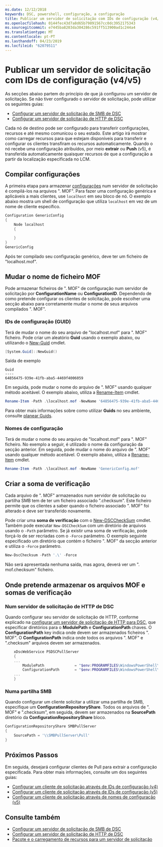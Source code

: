 ```yaml
---
ms.date: 12/12/2018
keywords: DSC, powershell, configuração, a configuração
title: Publicar um servidor de solicitação com IDs de configuração (v4/v5)
ms.openlocfilehash: 0144fec43d7a8d65b79891567cc0dc3952175343
ms.sourcegitcommit: e7445ba8203da304286c591ff513900ad1c244a4
ms.translationtype: MT
ms.contentlocale: pt-PT
ms.lasthandoff: 04/23/2019
ms.locfileid: "62079511"
---
```

# <a name="publish-to-a-pull-server-using-configuration-ids-v4v5"></a>Publicar um servidor de solicitação com IDs de configuração (v4/v5)

As secções abaixo partem do princípio de que já configurou um servidor de solicitação. Se não tiver configurado o servidor de solicitação, pode utilizar os seguintes guias:

- [Configurar um servidor de solicitação de SMB de DSC](pullServerSmb.md)
- [Configurar um servidor de solicitação de HTTP de DSC](pullServer.md)

Cada nó de destino pode ser configurado para transferir configurações, recursos e até mesmo comunicou o seu estado. Este artigo irá mostrar como carregar recursos para que estejam disponíveis para transferir e configurar os clientes transfiram os recursos automaticamente. Quando o nó recebe uma configuração atribuídos, por meio **extrair** ou **Push** (v5), é transferida automaticamente quaisquer recursos de que a configuração a partir da localização especificada no LCM.

## <a name="compile-configurations"></a>Compilar configurações

A primeira etapa para armazenar [configurações](../configurations/configurations.md) num servidor de solicitação é compilá-los na arquivos ". MOF". Para fazer uma configuração genérica e aplicáveis a mais clientes, use `localhost` em seu bloco de nó. O exemplo abaixo mostra um shell de configuração que utiliza `localhost` em vez de um nome de cliente específico.

```powershell
Configuration GenericConfig
{
    Node localhost
    {

    }
}
GenericConfig
```

Após ter compilado seu configuração genérico, deve ter um ficheiro de "localhost.mof".

## <a name="renaming-the-mof-file"></a>Mudar o nome de ficheiro MOF

Pode armazenar ficheiros de ". MOF" de configuração num servidor de solicitação por **ConfigurationName** ou **ConfigurationID**. Dependendo de como pretende configurar os clientes de solicitação, pode escolher uma secção abaixo para corretamente mudar o nome de seus arquivos compilados ". MOF".

### <a name="configuration-ids-guid"></a>IDs de configuração (GUID)

Terá de mudar o nome do seu arquivo de "localhost.mof" para "<GUID>. MOF" ficheiro. Pode criar um aleatório **Guid** usando o exemplo abaixo, ou utilizando o [New-Guid](/powershell/module/microsoft.powershell.utility/new-guid) cmdlet.

```powershell
[System.Guid]::NewGuid()
```

Saída de exemplo

```output
Guid
----
64856475-939e-41fb-aba5-4469f4006059
```

Em seguida, pode mudar o nome do arquivo de ". MOF" usando qualquer método aceitável. O exemplo abaixo, utiliza a [Rename-Item](/powershell/module/microsoft.powershell.management/rename-item) cmdlet.

```powershell
Rename-Item -Path .\localhost.mof -NewName '64856475-939e-41fb-aba5-4469f4006059.mof'
```

Para obter mais informações sobre como utilizar **Guids** no seu ambiente, consulte [planear Guids](/powershell/dsc/secureserver#guids).

### <a name="configuration-names"></a>Nomes de configuração

Terá de mudar o nome do seu arquivo de "localhost.mof" para "<Configuration Name>. MOF" ficheiro. No exemplo a seguir, é utilizado o nome da configuração da secção anterior. Em seguida, pode mudar o nome do arquivo de ". MOF" usando qualquer método aceitável. O exemplo abaixo, utiliza a [Rename-Item](/powershell/module/microsoft.powershell.management/rename-item) cmdlet.

```powershell
Rename-Item -Path .\localhost.mof -NewName 'GenericConfig.mof'
```

## <a name="create-the-checksum"></a>Criar a soma de verificação

Cada arquivo de ". MOF" armazenados num servidor de solicitação ou partilha SMB tem de ter um ficheiro associado ".checksum". Este ficheiro permite que os clientes a saber quando o ficheiro associado ". MOF" foi alterado e deve ser transferido novamente.

Pode criar uma **soma de verificação** com o [New-DSCCheckSum](/powershell/module/psdesiredstateconfiguration/new-dscchecksum) cmdlet. Também pode executar `New-DSCCheckSum` com um diretório de arquivos usando o `-Path` parâmetro. Se já existir uma soma de verificação, pode forçá-lo de ser recriadas com o `-Force` parâmetro. O exemplo seguinte especificado um diretório que contém o ficheiro ". MOF" da secção anterior e utiliza o `-Force` parâmetro.

```powershell
New-DscChecksum -Path '.\' -Force
```

Não será apresentada nenhuma saída, mas agora, deverá ver um "<GUID or Configuration Name>. mof.checksum" ficheiro.

## <a name="where-to-store-mof-files-and-checksums"></a>Onde pretende armazenar os arquivos MOF e somas de verificação

### <a name="on-a-dsc-http-pull-server"></a>Num servidor de solicitação de HTTP de DSC

Quando configurar seu servidor de solicitação de HTTP, conforme explicado na [configurar um servidor de solicitação de HTTP para DSC](pullServer.md), que especificar diretórios para o **ModulePath** e **ConfigurationPath** chaves. O **ConfigurationPath** key indica onde devem ser armazenados ficheiros ". MOF". O **ConfigurationPath** indica onde todos os arquivos ". MOF" e ".checksum" arquivos devem ser armazenados.

```powershell
    xDscWebService PSDSCPullServer
    {
    ...
        ModulePath              = "$env:PROGRAMFILES\WindowsPowerShell\DscService\Modules"
        ConfigurationPath       = "$env:PROGRAMFILES\WindowsPowerShell\DscService\Configuration"
    ...
    }

```

### <a name="on-an-smb-share"></a>Numa partilha SMB

Quando configurar um cliente solicitar a utilizar uma partilha de SMB, especifique um **ConfigurationRepositoryShare**. Todos os arquivos de ". MOF" e ".checksum", em seguida, devem ser armazenados na **SourcePath** diretório da **ConfigurationRepositoryShare** bloco.

```powershell
ConfigurationRepositoryShare SMBPullServer
{
    SourcePath = '\\SMBPullServer\Pull'
}
```

## <a name="next-steps"></a>Próximos Passos

Em seguida, desejará configurar clientes de Pull para extrair a configuração especificada. Para obter mais informações, consulte um dos seguintes guias:

- [Configurar um cliente de solicitação através de IDs de configuração (v4)](pullClientConfigId4.md)
- [Configurar um cliente de solicitação através de IDs de configuração (v5)](pullClientConfigId.md)
- [Configurar um cliente de solicitação através de nomes de configuração (v5)](pullClientConfigNames.md)

## <a name="see-also"></a>Consulte também

- [Configurar um servidor de solicitação de SMB de DSC](pullServerSmb.md)
- [Configurar um servidor de solicitação de HTTP de DSC](pullServer.md)
- [Pacote e o carregamento de recursos para um servidor de solicitação](package-upload-resources.md)
